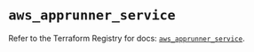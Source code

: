 # `aws_apprunner_service`

Refer to the Terraform Registry for docs: [`aws_apprunner_service`](https://registry.terraform.io/providers/hashicorp/aws/5.56.0/docs/resources/apprunner_service).
